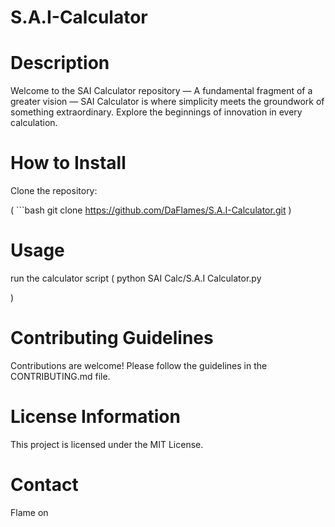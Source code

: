 # S.A.I-Calculator

# Description
Welcome to the SAI Calculator repository — A fundamental fragment of a greater vision — SAI Calculator is where simplicity meets the groundwork of something extraordinary. Explore the beginnings of innovation in every calculation.

# How to Install

Clone the repository:

( ```bash
git clone https://github.com/DaFlames/S.A.I-Calculator.git )

# Usage

run the calculator script
(
    python SAI Calc/S.A.I Calculator.py

)


# Contributing Guidelines

Contributions are welcome! Please follow the guidelines in the CONTRIBUTING.md file.

# License Information

This project is licensed under the MIT License.

# Contact

Flame on